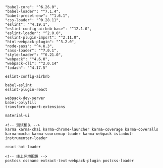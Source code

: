     "babel-core": "^6.26.0",
    "babel-loader": "^7.1.4",
    "babel-preset-env": "^1.6.1",
    "css-loader": "^0.28.11",
    "eslint": "^4.19.1",
    "eslint-config-airbnb-base": "^12.1.0",
    "eslint-loader": "^2.0.0",
    "eslint-plugin-import": "^2.11.0",
    "html-webpack-plugin": "^3.2.0",
    "node-sass": "^4.8.3",
    "sass-loader": "^7.0.1",
    "style-loader": "^0.21.0",
    "webpack": "^4.6.0",
    "webpack-cli": "^2.0.14"
    "lodash": "^4.17.5"   

    eslint-config-airbnb

    babel-eslint 
    eslint-plugin-react

    webpack-dev-server
    babel-polyfill
    transform-export-extensions

    material-ui

    <!-- 测试相关 -->
    karma karma-chai karma-chrome-launcher karma-coverage karma-coveralls karma-mocha karma-sourcemap-loader karma-webpack istanbul-instrumenter-loader

    react-hot-loader

    <!-- 线上环境配置 -->
    postcss cssnano extract-text-webpack-plugin postcss-loader  